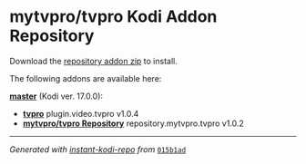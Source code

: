 # mytvpro/tvpro Kodi Addon Repository

Download the [repository addon zip](master/datadir/repository.mytvpro.tvpro/repository.mytvpro.tvpro-1.0.2.zip) to install.

The following addons are available here:

[__master__](master/addons.xml) (Kodi ver. 17.0.0):

- [__tvpro__](master/datadir/plugin.video.tvpro/plugin.video.tvpro-1.0.4.zip) plugin.video.tvpro v1.0.4
- [__mytvpro/tvpro Repository__](master/datadir/repository.mytvpro.tvpro/repository.mytvpro.tvpro-1.0.2.zip) repository.mytvpro.tvpro v1.0.2

----
_Generated with [instant-kodi-repo](https://github.com/ping/instant-kodi-repo/) from_ [``015b1ad``](https://github.com/mytvpro/tvpro/commit/015b1ada1024f834bf6a092ba04985cb6a15df05)

